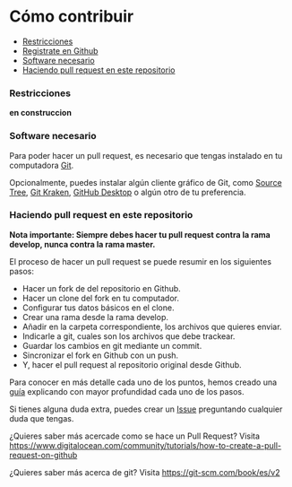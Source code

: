 
# Cómo contribuir

- [Restricciones](#restricciones)
- [Registrate en Github](create-github-account.md)
- [Software necesario](#software)
- [Haciendo pull request en este repositorio](#haciendo-pull-request)

<a name="restricciones"/>

### Restricciones 

**en construccion**

### Software necesario 

Para poder hacer un pull request, es necesario que tengas instalado en tu computadora [Git](https://git-scm.com/).

Opcionalmente, puedes instalar algún cliente gráfico de Git, como [Source Tree](https://www.sourcetreeapp.com/), [Git Kraken](https://www.gitkraken.com/), [GitHub Desktop](https://desktop.github.com/) o algún otro de tu preferencia.


<a name="haciendo-pull-request"/>

### Haciendo pull request en este repositorio

**Nota importante: Siempre debes hacer tu pull request contra la rama develop, nunca contra la rama master.**

El proceso de hacer un pull request se puede resumir en los siguientes pasos:

- Hacer un fork de del repositorio en Github.
- Hacer un clone del fork en tu computador.
- Configurar tus datos básicos en el clone.
- Crear una rama desde la rama develop.
- Añadir en la carpeta correspondiente, los archivos que quieres enviar.
- Indicarle a git, cuales son los archivos que debe trackear.
- Guardar los cambios en git mediante un commit.
- Sincronizar el fork en Github con un push.
- Y, hacer el pull request al repositorio original desde Github.

Para conocer en más detalle cada uno de los puntos, hemos creado una [guía](create-pull-request.md) explicando con mayor profundidad cada uno de los pasos.

Si tienes alguna duda extra, puedes crear un [Issue](https://github.com/MaracayGameJam/maracaygamejam.github.io/issues) preguntando cualquier duda que tengas.

¿Quieres saber más acercade como se hace un Pull Request? Visita https://www.digitalocean.com/community/tutorials/how-to-create-a-pull-request-on-github

¿Quieres saber más acerca de git? Visita https://git-scm.com/book/es/v2
